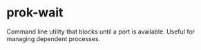 # prok-wait
Command line utility that blocks until a port is available. Useful for managing dependent processes.
